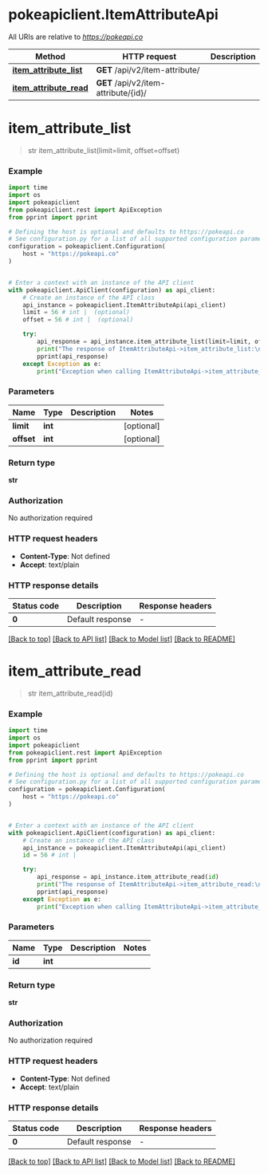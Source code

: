 # pokeapiclient.ItemAttributeApi

All URIs are relative to *https://pokeapi.co*

Method | HTTP request | Description
------------- | ------------- | -------------
[**item_attribute_list**](ItemAttributeApi.md#item_attribute_list) | **GET** /api/v2/item-attribute/ | 
[**item_attribute_read**](ItemAttributeApi.md#item_attribute_read) | **GET** /api/v2/item-attribute/{id}/ | 


# **item_attribute_list**
> str item_attribute_list(limit=limit, offset=offset)



### Example


```python
import time
import os
import pokeapiclient
from pokeapiclient.rest import ApiException
from pprint import pprint

# Defining the host is optional and defaults to https://pokeapi.co
# See configuration.py for a list of all supported configuration parameters.
configuration = pokeapiclient.Configuration(
    host = "https://pokeapi.co"
)


# Enter a context with an instance of the API client
with pokeapiclient.ApiClient(configuration) as api_client:
    # Create an instance of the API class
    api_instance = pokeapiclient.ItemAttributeApi(api_client)
    limit = 56 # int |  (optional)
    offset = 56 # int |  (optional)

    try:
        api_response = api_instance.item_attribute_list(limit=limit, offset=offset)
        print("The response of ItemAttributeApi->item_attribute_list:\n")
        pprint(api_response)
    except Exception as e:
        print("Exception when calling ItemAttributeApi->item_attribute_list: %s\n" % e)
```



### Parameters


Name | Type | Description  | Notes
------------- | ------------- | ------------- | -------------
 **limit** | **int**|  | [optional] 
 **offset** | **int**|  | [optional] 

### Return type

**str**

### Authorization

No authorization required

### HTTP request headers

 - **Content-Type**: Not defined
 - **Accept**: text/plain

### HTTP response details

| Status code | Description | Response headers |
|-------------|-------------|------------------|
**0** | Default response |  -  |

[[Back to top]](#) [[Back to API list]](../README.md#documentation-for-api-endpoints) [[Back to Model list]](../README.md#documentation-for-models) [[Back to README]](../README.md)

# **item_attribute_read**
> str item_attribute_read(id)



### Example


```python
import time
import os
import pokeapiclient
from pokeapiclient.rest import ApiException
from pprint import pprint

# Defining the host is optional and defaults to https://pokeapi.co
# See configuration.py for a list of all supported configuration parameters.
configuration = pokeapiclient.Configuration(
    host = "https://pokeapi.co"
)


# Enter a context with an instance of the API client
with pokeapiclient.ApiClient(configuration) as api_client:
    # Create an instance of the API class
    api_instance = pokeapiclient.ItemAttributeApi(api_client)
    id = 56 # int | 

    try:
        api_response = api_instance.item_attribute_read(id)
        print("The response of ItemAttributeApi->item_attribute_read:\n")
        pprint(api_response)
    except Exception as e:
        print("Exception when calling ItemAttributeApi->item_attribute_read: %s\n" % e)
```



### Parameters


Name | Type | Description  | Notes
------------- | ------------- | ------------- | -------------
 **id** | **int**|  | 

### Return type

**str**

### Authorization

No authorization required

### HTTP request headers

 - **Content-Type**: Not defined
 - **Accept**: text/plain

### HTTP response details

| Status code | Description | Response headers |
|-------------|-------------|------------------|
**0** | Default response |  -  |

[[Back to top]](#) [[Back to API list]](../README.md#documentation-for-api-endpoints) [[Back to Model list]](../README.md#documentation-for-models) [[Back to README]](../README.md)

